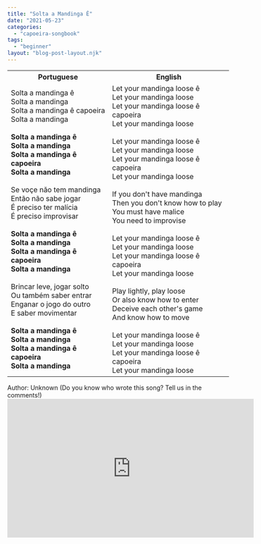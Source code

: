 ```yaml
---
title: "Solta a Mandinga Ê"
date: "2021-05-23"
categories: 
  - "capoeira-songbook"
tags: 
  - "beginner"
layout: "blog-post-layout.njk"
---
```


<table class="capoeira-table">
    <tr class="header-row">
        <th>Portuguese</th>
        <th>English</th>
    </tr>
    <tr>
        <td>Solta a mandinga ê<br>
Solta a mandinga<br>
Solta a mandinga ê capoeira<br>
Solta a mandinga<br>
<br>
<strong>Solta a mandinga ê<br>
Solta a mandinga<br>
Solta a mandinga ê capoeira<br>
Solta a mandinga</strong><br>
<br>
Se voçe năo tem mandinga<br>
Então não sabe jogar<br>
É preciso ter malícia<br>
É preciso improvisar<br>
<br>
<strong>Solta a mandinga ê<br>
Solta a mandinga<br>
Solta a mandinga ê capoeira<br>
Solta a mandinga</strong><br>
<br>
Brincar leve, jogar solto<br>
Ou também saber entrar<br>
Enganar o jogo do outro<br>
E saber movimentar<br>
<br>
<strong>Solta a mandinga ê<br>
Solta a mandinga<br>
Solta a mandinga ê capoeira<br>
Solta a mandinga</strong></td>
        <td>Let your mandinga loose ê<br>
Let your mandinga loose<br>
Let your mandinga loose ê capoeira<br>
Let your mandinga loose<br>
<br>
Let your mandinga loose ê<br>
Let your mandinga loose<br>
Let your mandinga loose ê capoeira<br>
Let your mandinga loose<br>
<br>
If you don't have mandinga<br>
Then you don't know how to play<br>
You must have malice<br>
You need to improvise<br>
<br>
Let your mandinga loose ê<br>
Let your mandinga loose<br>
Let your mandinga loose ê capoeira<br>
Let your mandinga loose<br>
<br>
Play lightly, play loose<br>
Or also know how to enter<br>
Deceive each other's game<br>
And know how to move<br>
<br>
Let your mandinga loose ê<br>
Let your mandinga loose<br>
Let your mandinga loose ê capoeira<br>
Let your mandinga loose</td>
    </tr>
</table>

<figcaption>
Author: Unknown (Do you know who wrote this song? Tell us in the comments!)
</figcaption>

<iframe width="560" height="315" src="https://www.youtube.com/embed/yAt4j-3dSVU" title="YouTube video player" frameborder="0" allow="accelerometer; autoplay; clipboard-write; encrypted-media; gyroscope; picture-in-picture" allowfullscreen></iframe>
